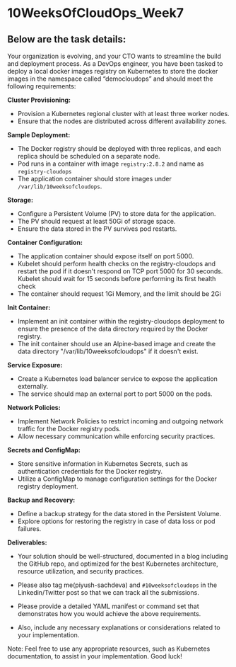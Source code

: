 # 10WeeksOfCloudOps_Week7
## Below are the task details:

Your organization is evolving, and your CTO wants to streamline the build and deployment process. As a DevOps engineer, you have been tasked to deploy a local docker images registry on Kubernetes to store the docker images in the namespace called “democloudops”  and should meet the following requirements:

**Cluster Provisioning:**
*  Provision a Kubernetes regional cluster with at least three worker nodes.
*  Ensure that the nodes are distributed across different availability zones.

**Sample Deployment:**
*  The Docker registry should be deployed with three replicas, and each replica should be scheduled on a separate node.
*  Pod runs in a container with image `registry:2.8.2` and name as `registry-cloudops`
*  The application container should store images under `/var/lib/10weeksofcloudops`.

**Storage:**
*  Configure a Persistent Volume (PV) to store data for the application.
*  The PV should request at least 50Gi of storage space.
*  Ensure the data stored in the PV survives pod restarts.

**Container Configuration:**
*  The application container should expose itself on port 5000.
*  Kubelet should perform health checks on the registry-cloudops and restart the pod if it doesn't respond on TCP port 5000 for 30 seconds. Kubelet should wait for 15 seconds before performing its first health check
*  The container should request 1Gi Memory, and the limit should be 2Gi

**Init Container:**
*  Implement an init container within the registry-cloudops deployment to ensure the presence of the data directory required by the Docker registry.
*  The init container should use an Alpine-based image and create the data directory "/var/lib/10weeksofcloudops" if it doesn't exist.


**Service Exposure:**
*  Create a Kubernetes load balancer service to expose the application externally.
*  The service should map an external port to port 5000 on the pods.

**Network Policies:**
*  Implement Network Policies to restrict incoming and outgoing network traffic for the Docker registry pods.
*  Allow necessary communication while enforcing security practices.


**Secrets and ConfigMap:**
*  Store sensitive information in Kubernetes Secrets, such as authentication credentials for the Docker registry.
*  Utilize a ConfigMap to manage configuration settings for the Docker registry deployment.

**Backup and Recovery:**
*  Define a backup strategy for the data stored in the Persistent Volume.
*  Explore options for restoring the registry in case of data loss or pod failures.

**Deliverables:**
*  Your solution should be well-structured, documented in a blog including the GitHub repo, and optimized for the best Kubernetes architecture, resource utilization, and security practices.
*  Please also tag me(piyush-sachdeva) and `#10weeksofcloudops` in the Linkedin/Twitter post so that we can track all the submissions.

*  Please provide a detailed YAML manifest or command set that demonstrates how you would achieve the above requirements.
*  Also, include any necessary explanations or considerations related to your implementation.

Note: Feel free to use any appropriate resources, such as Kubernetes documentation, to assist in your implementation. Good luck!
